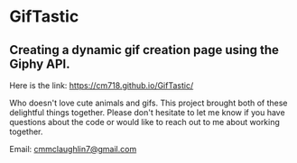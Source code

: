 # GifTastic

## Creating a dynamic gif creation page using the Giphy API.

Here is the link: https://cm718.github.io/GifTastic/

Who doesn't love cute animals and gifs. This project brought both of these delightful things together. Please don't hesitate to let me know if you have questions about the code or would like to reach out to me about working together.

Email: cmmclaughlin7@gmail.com
